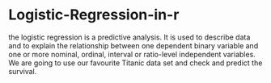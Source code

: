 # Logistic-Regression-in-r
 the logistic regression is a predictive analysis. It is used to describe data and to explain the relationship between one dependent binary variable and one or more nominal, ordinal, interval or ratio-level independent variables.
We are going to use our favourite Titanic data set and check and predict the survival. 
